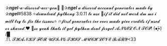 ✰𝒏𝒈𝒆𝒍-𝓪-𝓭𝓲𝓼𝓬𝓸𝓻𝓭-𝓪𝓬𝓬-𝓰𝓮𝓷🍃
👑✰𝒏𝒈𝒆𝒍 𝓪 𝓭𝓲𝓼𝓬𝓸𝓻𝓭 𝓪𝓬𝓬𝓸𝓾𝓷𝓽 𝓰𝓮𝓷𝓮𝓻𝓪𝓽𝓸𝓻 𝓶𝓪𝓭𝓮 𝓫𝔂 ✰𝒏𝒈𝒆𝒍#5838
⭐𝓭𝓸𝔀𝓷𝓵𝓸𝓪𝓭 𝓹𝔂𝓽𝓱𝓸𝓷𝓰 3.0.11 𝓽𝓸 𝓾𝓼𝓮
👀𝓲𝓯 𝓲𝓽 𝓭𝓲𝓭 𝓷𝓸𝓽 𝔀𝓸𝓻𝓴 𝓭𝓶 𝓶𝓮 𝓲 𝔀𝓲𝓵𝓵 𝓽𝓻𝔂 𝓽𝓸 𝓯𝓲𝔁 𝓽𝓱𝓮 𝓲𝓼𝓼𝓾𝓮𝓼⭐
🔥𝓯𝓲𝓻𝓼𝓽 𝓰𝓮𝓷𝓮𝓻𝓪𝓽𝓸𝓻 𝓲𝓿𝓮 𝓮𝓿𝓮𝓻 𝓶𝓪𝓭𝓮 𝓰𝓲𝓿𝓮 𝓬𝓻𝓮𝓭𝓲𝓽𝓼 𝓲𝓯 𝓾𝓼𝓮𝓭 𝓸𝓻 𝓼𝓱𝓪𝓻𝓮𝓭.❤️
👑𝓼𝓸 𝔂𝓮𝓪𝓱 𝓽𝓱𝓪𝓽𝓼 𝓲𝓽 𝓰𝓮𝓽 𝓹𝔂𝓽𝓱𝓸𝓷 𝓭𝓸𝓷𝓽 𝓯𝓸𝓻𝓰𝓮𝓽 𝓐𝓝𝓖𝓔𝓛 𝓞𝓝 𝓣𝓞𝓟! 
(●̮̮̃•̃)
/█\
.Π.  𝓣𝓗𝓐𝓝𝓚𝓢 𝓕𝓞𝓡 𝓤𝓢𝓘𝓝𝓖 𝓣𝓗𝓘𝓢 𝓜𝓤𝓒𝓗 𝓛𝓞𝓥𝓔 𝓑𝓐𝓑𝓨<33
